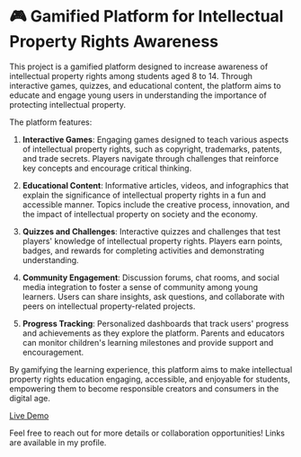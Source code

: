 # 🎮 Gamified Platform for Intellectual Property Rights Awareness

This project is a gamified platform designed to increase awareness of intellectual property rights among students aged 8 to 14. Through interactive games, quizzes, and educational content, the platform aims to educate and engage young users in understanding the importance of protecting intellectual property.

The platform features:

1. **Interactive Games**: Engaging games designed to teach various aspects of intellectual property rights, such as copyright, trademarks, patents, and trade secrets. Players navigate through challenges that reinforce key concepts and encourage critical thinking.

2. **Educational Content**: Informative articles, videos, and infographics that explain the significance of intellectual property rights in a fun and accessible manner. Topics include the creative process, innovation, and the impact of intellectual property on society and the economy.

3. **Quizzes and Challenges**: Interactive quizzes and challenges that test players' knowledge of intellectual property rights. Players earn points, badges, and rewards for completing activities and demonstrating understanding.

4. **Community Engagement**: Discussion forums, chat rooms, and social media integration to foster a sense of community among young learners. Users can share insights, ask questions, and collaborate with peers on intellectual property-related projects.

5. **Progress Tracking**: Personalized dashboards that track users' progress and achievements as they explore the platform. Parents and educators can monitor children's learning milestones and provide support and encouragement.

By gamifying the learning experience, this platform aims to make intellectual property rights education engaging, accessible, and enjoyable for students, empowering them to become responsible creators and consumers in the digital age.

[Live Demo](https://intellectual-property-games.netlify.app/)

Feel free to reach out for more details or collaboration opportunities! Links are available in my profile.
